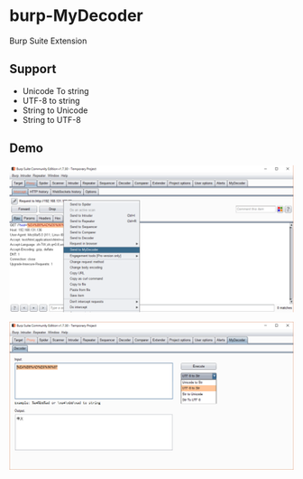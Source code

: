 # burp-MyDecoder
Burp Suite Extension

## Support

* Unicode To string
* UTF-8 to string
* String to Unicode
* String to UTF-8

## Demo

![image](https://github.com/Bu4275/burp-MyDecoder/blob/master/demo1.png)

![image](https://github.com/Bu4275/burp-MyDecoder/blob/master/demo2.png)